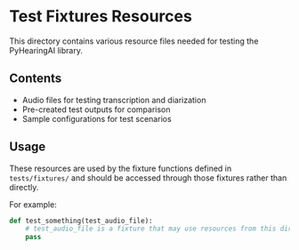 # Test Fixtures Resources

This directory contains various resource files needed for testing the PyHearingAI library.

## Contents

- Audio files for testing transcription and diarization
- Pre-created test outputs for comparison
- Sample configurations for test scenarios

## Usage

These resources are used by the fixture functions defined in `tests/fixtures/` and should be accessed through those fixtures rather than directly.

For example:

```python
def test_something(test_audio_file):
    # test_audio_file is a fixture that may use resources from this directory
    pass
```
